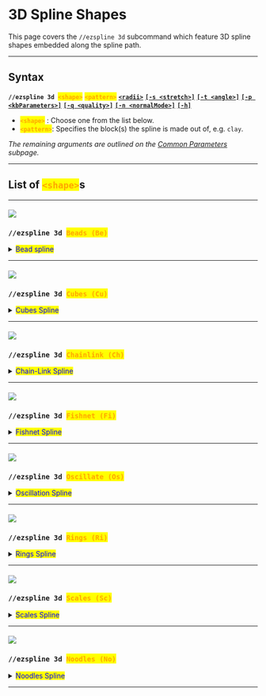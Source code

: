 # 3D Spline Shapes

This page covers the `//ezspline 3d` subcommand which feature 3D spline shapes embedded along the spline path.

***

## Syntax

**`//ezspline 3d `**<mark style="color:orange;">**`<shape>`**</mark> <mark style="color:orange;">**`<pattern>`**</mark> [**`<radii>`**](common-parameters.md#radii) [**`[-s <stretch>]`**](common-parameters.md#stretch-s-less-than-stretchfactor-greater-than) [**`[-t <angle>]`**](common-parameters.md#twist) [**`[-p <kbParameters>]`**](common-parameters.md#kb-parameters) [**`[-q <quality>]`**](common-parameters.md#quality) [**`[-n <normalMode>]`**](common-parameters.md#normal-mode) [**`[-h]`**](common-parameters.md#help-page)

* <mark style="color:orange;">**`<shape>`**</mark> : Choose one from the list below.
* <mark style="color:orange;">**`<pattern>`**</mark>: Specifies the block(s) the spline is made out of, e.g. `clay`.

_The remaining arguments are outlined on the_ [_Common Parameters_](common-parameters.md) _subpage._

***

## List of <mark style="color:orange;">**`<shape>`**</mark>s

***

#### ![](../../.gitbook/assets/SplinesBeads.png)

### `//ezspline 3d `<mark style="color:orange;">`Beads (Be)`</mark> <a href="#beads" id="beads"></a>

<details>

<summary><mark style="color:blue;">Bead spline</mark></summary>

**`//ezsp 3d Beads`** [**`<pattern>`**](3d-spline-shapes.md#syntax) [**`<radii>`**](common-parameters.md#radii) [**`[-s <stretch>]`**](common-parameters.md#stretch-s-less-than-stretchfactor-greater-than) [**`[-t <angle>]`**](common-parameters.md#twist) [**`[-p <kbParameters>]`**](common-parameters.md#kb-parameters) [**`[-q <quality>]`**](common-parameters.md#quality) [**`[-n <normalMode>]`**](common-parameters.md#normal-mode) [**`[-h]`**](common-parameters.md#help-page)

Generates a beads-shaped spline along the selected positions.

* _Beads shape has no parameters._

Example:

`//ezsp 3d `<mark style="color:orange;">`Beads`</mark>` clay 10`

<img src="../../.gitbook/assets/SplinesBeads.png" alt="" data-size="original">

_This shape can also be achieved with the_ [_Rings_](3d-spline-shapes.md#ezspline-3d-rings) _shape using the following set of parameters: `Rings(E:0,T:1,G:0,M:2,N:2)`_

</details>

***

#### ![](../../.gitbook/assets/SplinesCubes.gif)

### `//ezspline 3d `<mark style="color:orange;">`Cubes (Cu)`</mark> <a href="#cubes" id="cubes"></a>

<details>

<summary><mark style="color:blue;">Cubes Spline</mark></summary>

**`//ezsp 3d Cubes([`**<mark style="color:orange;">**`Gap:<value>`**</mark>**`])`** [**`<pattern>`**](3d-spline-shapes.md#syntax) [**`<radii>`**](common-parameters.md#radii) [**`[-s <stretch>]`**](common-parameters.md#stretch-s-less-than-stretchfactor-greater-than) [**`[-t <angle>]`**](common-parameters.md#twist) [**`[-p <kbParameters>]`**](common-parameters.md#kb-parameters) [**`[-q <quality>]`**](common-parameters.md#quality) [**`[-n <normalMode>]`**](common-parameters.md#normal-mode) [**`[-h]`**](common-parameters.md#help-page)

Generates a chainlink-shaped spline along the selected positions.

* **`[`**<mark style="color:orange;">**`Gap:<value>`**</mark>**`]`** (G) (Default: 0.5):
  * Sets the gap between cubes

Examples:

`//ezsp 3d `<mark style="color:orange;">`Cubes`</mark>` clay 7`

Default gap is 0.5

<img src="../../.gitbook/assets/SplinesCubes_example1.png" alt="" data-size="original">

`//ezsp 3d `<mark style="color:orange;">`Cubes(Gap:0.0)`</mark>` clay 7`

<img src="../../.gitbook/assets/SplinesCubes_example2.png" alt="" data-size="original">

`//ezsp 3d `<mark style="color:orange;">`Cubes(Gap:1.0)`</mark>` clay 7`

<img src="../../.gitbook/assets/SplinesCubes_example3.png" alt="" data-size="original">

`//ezsp 3d `<mark style="color:orange;">`Cu(G:2.0)`</mark>` clay 7`

<img src="../../.gitbook/assets/SplinesCubes_example4.png" alt="" data-size="original">

</details>

***

#### ![](../../.gitbook/assets/SplinesChainlink.gif)

### `//ezspline 3d `<mark style="color:orange;">`Chainlink (Ch)`</mark> <a href="#chainlink" id="chainlink"></a>

<details>

<summary><mark style="color:blue;">Chain-Link Spline</mark></summary>

**`//ezsp 3d Chainlink([`**<mark style="color:orange;">**`Extrusion:<value>`**</mark>**`],[`**<mark style="color:orange;">**`Thickness:<value>`**</mark>**`],[`**<mark style="color:orange;">**`Gap:<value>`**</mark>**`],[`**<mark style="color:orange;">**`MajorExponent:<value>`**</mark>**`],[`**<mark style="color:orange;">**`MinorExponent:<value>`**</mark>**`],[`**<mark style="color:orange;">**`Place:<value>`**</mark>**`])`** [**`<pattern>`**](3d-spline-shapes.md#syntax) [**`<radii>`**](common-parameters.md#radii) [**`[-s <stretch>]`**](common-parameters.md#stretch-s-less-than-stretchfactor-greater-than) [**`[-t <angle>]`**](common-parameters.md#twist) [**`[-p <kbParameters>]`**](common-parameters.md#kb-parameters) [**`[-q <quality>]`**](common-parameters.md#quality) [**`[-n <normalMode>]`**](common-parameters.md#normal-mode) [**`[-h]`**](common-parameters.md#help-page)

Generates a highly customisable chainlink-shaped spline along the selected positions.

* **`[`**<mark style="color:orange;">**`Extrusion:<value>`**</mark>**`]`** (<mark style="color:orange;">**`E`**</mark>) (Default: 0.2):
  * The amount to length to add for each individual link along the chain.
* **`[`**<mark style="color:orange;">**`Thickness:<value>`**</mark>**`]`** (<mark style="color:orange;">**`T`**</mark>) (Default: 1.0):
  * The inner/minor radius of each link.
* **`[`**<mark style="color:orange;">**`Gap:<value>`**</mark>**`]`** (<mark style="color:orange;">**`G`**</mark>) (Default: 0.0):
  * Amount to offset each link by, adjusting the overlap of the links in the chain.
* **`[`**<mark style="color:orange;">**`MajorExponent:<value>`**</mark>**`]`** (<mark style="color:orange;">**`M`**</mark>) (Default: 3.0):
  * The exponent defining the outer shape of an individual chain link.
* **`[`**<mark style="color:orange;">**`MinorExponent:<value>`**</mark>**`]`** (<mark style="color:orange;">**`N`**</mark>) (Default: 3.0):
  * The exponent defining the shape of the cross-section of an individual chain link.
* **`[`**<mark style="color:orange;">**`Place:<value>`**</mark>**`]`** (<mark style="color:orange;">**`P`**</mark>) (Default: "BOTH"):
  * Choose between "FIRST", "SECOND", or "BOTH" to place only half of the chain links or both.

(<mark style="color:red;">**`!`**</mark>) We provide an interactive 3D plot to play around with all parameters (it's very neat): [https://www.desmos.com/3d/yvrsv605mf](https://www.desmos.com/3d/yvrsv605mf)

Examples:

`//ezsp 3d `<mark style="color:orange;">`Chainlink`</mark>` clay 10`

<img src="../../.gitbook/assets/SplinesChainlink_example1.png" alt="" data-size="original">

`//ezsp 3d `<mark style="color:orange;">`Chainlink(M:99,N:99,Extrusion:0.6)`</mark>` clay 10`

* `M:99` is responsible for making the chains appear rectangular (instead of elliptical).
* `N:99` is responsible for making the square chain link's cross-section square-shaped.

<img src="../../.gitbook/assets/SplinesChainlink_example2.png" alt="" data-size="original">

`//ezsp 3d `<mark style="color:orange;">`Chainlink(M:1,N:1,E:0.7,G:-0.2,T:1.2)`</mark>` clay 11`

<img src="../../.gitbook/assets/SplinesChainlink_example3.png" alt="" data-size="original">

`//ezsp 3d `<mark style="color:orange;">`Chainlink(M:2,N:2,E:0,G:1)`</mark>` clay 11`

<img src="../../.gitbook/assets/SplinesChainlink_example4.png" alt="" data-size="original">

`//ezspline 3d `<mark style="color:orange;">`Chainlink(P:FIRST)`</mark> <mark style="color:red;">`red_terracotta`</mark>` 10`

`//ezspline 3d `<mark style="color:orange;">`Chainlink(P:SECOND)`</mark> <mark style="color:blue;">`blue_wool`</mark>` 10`

<img src="../../.gitbook/assets/SplinesChainlink_example5.png" alt="" data-size="original">

</details>

***

#### ![](../../.gitbook/assets/SplinesFishnet.gif)

### `//ezspline 3d `<mark style="color:orange;">`Fishnet (Fi)`</mark> <a href="#fishnet" id="fishnet"></a>

<details>

<summary><mark style="color:blue;">Fishnet Spline</mark></summary>

**`//ezsp 3d Fishnet([`**<mark style="color:orange;">**`Spacing:<value>`**</mark>**`],[`**<mark style="color:orange;">**`Depth:<value>`**</mark>**`],[`**<mark style="color:orange;">**`Width:<value>`**</mark>**`])`** [**`<pattern>`**](3d-spline-shapes.md#syntax) [**`<radii>`**](common-parameters.md#radii) [**`[-s <stretch>]`**](common-parameters.md#stretch-s-less-than-stretchfactor-greater-than) [**`[-t <angle>]`**](common-parameters.md#twist) [**`[-p <kbParameters>]`**](common-parameters.md#kb-parameters) [**`[-q <quality>]`**](common-parameters.md#quality) [**`[-n <normalMode>]`**](common-parameters.md#normal-mode) [**`[-h]`**](common-parameters.md#help-page)

Generates a fishnet-shaped spline along the selected positions.

* **`[`**<mark style="color:orange;">**`Spacing:<value>`**</mark>**`]`** (<mark style="color:orange;">**`S`**</mark>) (Default: 1.0):
  * The distance between the strings of the net.
* **`[`**<mark style="color:orange;">**`Depth:<value>`**</mark>**`]`** (<mark style="color:orange;">**`D`**</mark>) (Default: 0.2):
  * The depth of each string within the net. How much it protrudes towards the center of the spline.
* **`[`**<mark style="color:orange;">**`Width:<value>`**</mark>**`]`** (<mark style="color:orange;">**`W`**</mark>) (Default: 0.2):
  * The width of each string.

Examples:

`//ezspline 3d `<mark style="color:orange;">`Fishnet`</mark>` clay 10`

<img src="../../.gitbook/assets/SplinesFishnet_example1.png" alt="" data-size="original">

`//ezsp 3d `<mark style="color:orange;">`Fishnet(Spacing:2.0)`</mark>` clay 10`

<img src="../../.gitbook/assets/SplinesFishnet_example2.png" alt="" data-size="original">

`//ezsp 3d `<mark style="color:orange;">`Fishnet(S:2.0,Depth:1.0,Width:0.3)`</mark>` clay 10`

<img src="../../.gitbook/assets/SplinesFishnet_example3.png" alt="" data-size="original">

`//ezsp 3d `<mark style="color:orange;">`Fi(S:2.0,D:0.5,W:0.5)`</mark>` clay 10`

<img src="../../.gitbook/assets/SplinesFishnet_example4.png" alt="" data-size="original">

</details>

***

#### ![](../../.gitbook/assets/SplineOscillate.gif)

### `//ezspline 3d `<mark style="color:orange;">`Oscillate (Os)`</mark> <a href="#oscillate" id="oscillate"></a>

<details>

<summary><mark style="color:blue;">Oscillation Spline</mark></summary>

**`//ezsp 3d Oscillate([`**<mark style="color:orange;">**`Depth:<value>`**</mark>**`],[`**<mark style="color:orange;">**`Interval:<value>`**</mark>**`])`** [**`<pattern>`**](3d-spline-shapes.md#syntax) [**`<radii>`**](common-parameters.md#radii)[**`[-s <stretch>]`**](common-parameters.md#stretch-s-less-than-stretchfactor-greater-than) [**`[-t <angle>]`**](common-parameters.md#twist) [**`[-p <kbParameters>]`**](common-parameters.md#kb-parameters) [**`[-q <quality>]`**](common-parameters.md#quality) [**`[-n <normalMode>]`**](common-parameters.md#normal-mode) [**`[-h]`**](common-parameters.md#help-page)

Generates a spline with an oscillating thickness along the selected positions.

* **`[`**<mark style="color:orange;">**`Depth:<value>`**</mark>**`]`** (<mark style="color:orange;">**`D`**</mark>) (Default: 0.2):
  * Specifies how many blocks deep the ridges cut into the surface of the spline.
* **`[`**<mark style="color:orange;">**`Interval:<value>`**</mark>**`]`** (<mark style="color:orange;">**`I`**</mark>) (Default: 0.5):
  * Specifies the distance between each ridge.

Examples:

`//ezspline 3d `<mark style="color:orange;">`Oscillate`</mark>` clay 10`

Uses default values <mark style="color:orange;">`Depth:0.2`</mark> and <mark style="color:orange;">`Interval:0.5`</mark>

<img src="../../.gitbook/assets/SplinesOscillate_example1.png" alt="" data-size="original">

`//ezsp 3d `<mark style="color:orange;">`Oscillate(Depth:0.6)`</mark>` clay 10`

<img src="../../.gitbook/assets/SplinesOscillate_example2.png" alt="" data-size="original">

`//ezsp 3d `<mark style="color:orange;">`Oscillate(Depth:0.6,Interval:1.5)`</mark>` clay 10`

<img src="../../.gitbook/assets/SplinesOscillate_example3.png" alt="" data-size="original">

`//ezsp 3d `<mark style="color:orange;">`Oscillate(Depth:0.2,Interval:1.5)`</mark>` clay 10`

Can be abbreviated to <mark style="color:orange;">`Os(D:0.2,I:1.5)`</mark>

<img src="../../.gitbook/assets/SplinesOscillate_example4.png" alt="" data-size="original">

</details>

***

#### ![](../../.gitbook/assets/SplinesRings.gif)

### `//ezspline 3d `<mark style="color:orange;">`Rings (Ri)`</mark> <a href="#rings" id="rings"></a>

<details>

<summary><mark style="color:blue;">Rings Spline</mark></summary>

**`//ezsp Rings([`**<mark style="color:orange;">**`Extrusion:<value>`**</mark>**`],[`**<mark style="color:orange;">**`Thickness:<value>`**</mark>**`],[`**<mark style="color:orange;">**`Gap:<value>`**</mark>**`],[`**<mark style="color:orange;">**`MajorExponent:<value>`**</mark>**`],[`**<mark style="color:orange;">**`MinorExponent:<value>`**</mark>**`])`** [**`<pattern>`**](3d-spline-shapes.md#syntax) [**`<radii>`**](common-parameters.md#radii)[**`[-s <stretch>]`**](common-parameters.md#stretch-s-less-than-stretchfactor-greater-than) [**`[-t <angle>]`**](common-parameters.md#twist) [**`[-p <kbParameters>]`**](common-parameters.md#kb-parameters) [**`[-q <quality>]`**](common-parameters.md#quality) [**`[-n <normalMode>]`**](common-parameters.md#normal-mode) [**`[-h]`**](common-parameters.md#help-page)

Generates a highly customisable spline of repeating rings/cubes/spheres along the spline path.

* **`[`**<mark style="color:orange;">**`Extrusion:<value>`**</mark>**`]`** (Default: 0.2):
  * The amount to length to add for each individual link along the chain.
* **`[`**<mark style="color:orange;">**`Thickness:<value>`**</mark>**`]`** (Default: 0.15):
  * Thickness of each ring. Smaller values lead to a larger hole in the middle. 1.0 results in a (super-)sphere.
* **`[`**<mark style="color:orange;">**`Gap:<value>`**</mark>**`]`** (Default: 0.0):
  * Relative gap size between each torus. 0 means there is no gap, all toruses come right after another. 1 means the distance is exactly the size of one torus. Negative values result in overlapping.
* **`[`**<mark style="color:orange;">**`MajorExponent:<value>`**</mark>**`]`** (Default: 2.0):
  * The exponent defining the outer shape of an individual torus.
* **`[`**<mark style="color:orange;">**`MinorExponent:<value>`**</mark>**`]`** (Default: 2.0):
  * The exponent defining the shape of the cross-section of an individual torus.

(<mark style="color:red;">**`!`**</mark>) We provide an interactive 3D plot to play around with all parameters (it's very neat): [https://www.desmos.com/3d/eukcghnohc](https://www.desmos.com/3d/eukcghnohc)

</details>

***

#### ![](../../.gitbook/assets/SplinesScales.gif)

### `//ezspline 3d `<mark style="color:orange;">`Scales (Sc)`</mark> <a href="#scales" id="scales"></a>

<details>

<summary><mark style="color:blue;">Scales Spline</mark></summary>

**`//ezsp Scales([`**<mark style="color:orange;">**`Scale:<value>`**</mark>**`],[`**<mark style="color:orange;">**`HorizontalOffset:<value>`**</mark>**`],[`**<mark style="color:orange;">**`VerticalOffset:<value>`**</mark>**`],[`**<mark style="color:orange;">**`MajorExponent:<value>`**</mark>**`],[`**<mark style="color:orange;">**`MinorExponent:<value>`**</mark>**`],[`**<mark style="color:orange;">**`Angle:<value>`**</mark>**`],[`**<mark style="color:orange;">**`DepthMultiplier:<value>`**</mark>**`])`** [**`<pattern>`**](3d-spline-shapes.md#syntax) [**`<radii>`**](common-parameters.md#radii)[**`[-s <stretch>]`**](common-parameters.md#stretch-s-less-than-stretchfactor-greater-than) [**`[-t <angle>]`**](common-parameters.md#twist) [**`[-p <kbParameters>]`**](common-parameters.md#kb-parameters) [**`[-q <quality>]`**](common-parameters.md#quality) [**`[-n <normalMode>]`**](common-parameters.md#normal-mode) [**`[-h]`**](common-parameters.md#help-page)

Generates a highly customisable spline with a scales-like three-dimensional texture on it.

* <mark style="color:orange;">**`Columns`**</mark>**&#x20;(**<mark style="color:orange;">**`C`**</mark>**).** (Default: 8):
  * Sets how many tiles should fit per "layer".
* <mark style="color:orange;">**`HorizontalOffset`**</mark> **(**<mark style="color:orange;">**`H`**</mark>**).** Default: 1.05):
  * Determines how far apart each tile is sideways.
* <mark style="color:orange;">**`VerticalOffset`**</mark> **(**<mark style="color:orange;">**`V`**</mark>**).** (Default: 1.2):
  * Determines how far apart each tile is along the spline path direction.
* <mark style="color:orange;">**`MajorExponent`**</mark> **(**<mark style="color:orange;">**`M`**</mark>**).** (Default: 1.4):
  * The exponent defining the shape of the tile.
* <mark style="color:orange;">**`MinorExponent`**</mark> **(**<mark style="color:orange;">**`N`**</mark>**).** (Default: 14.0):
  * The exponent defining the shape of the cross-section of each tile.
* <mark style="color:orange;">**`Angle`**</mark> **(**<mark style="color:orange;">**`A`**</mark>**).** (Default: 14.0):
  * Defines the orientation of each tile.
* <mark style="color:orange;">**`DepthMultiplier`**</mark> **(**<mark style="color:orange;">**`D`**</mark>**).** (Default: 1.0):
  * Adjusts how deep the ridges between the tiles go.
  * Values larger than 1 carve out blocks.
  * Value less than 1 fill with more blocks.

(<mark style="color:red;">**`!`**</mark>) We provide an interactive 3D plot to play around with all parameters (it's very neat): [https://www.desmos.com/3d/ymmixtkdgf](https://www.desmos.com/3d/ymmixtkdgf)

Example:

`//ezsp 3d `<mark style="color:orange;">`Sc(c:8,d:1.2)`</mark>` clay 22,9`

<mark style="color:blue;">`//ezt ambient clay ##EnchantedBright`</mark>

<img src="../../.gitbook/assets/SplinesScales_example1.png" alt="" data-size="original">

</details>

***

#### ![](../../.gitbook/assets/SplinesNoodles.gif)

### `//ezspline 3d `<mark style="color:orange;">`Noodles (No)`</mark> <a href="#noodles" id="noodles"></a>

<details>

<summary><mark style="color:blue;">Noodles Spline</mark></summary>

**`//ezsp Noodles([`**<mark style="color:orange;">**`Amount:<value>`**</mark>**`],[`**<mark style="color:orange;">**`Density:<value>`**</mark>**`],[`**<mark style="color:orange;">**`Frequency:<value>`**</mark>**`],[`**<mark style="color:orange;">**`Tangle:<value>`**</mark>**`],[`**<mark style="color:orange;">**`Width:<value>`**</mark>**`],[`**<mark style="color:orange;">**`Seed:<value>`**</mark>**`])`** [**`<pattern>`**](3d-spline-shapes.md#syntax) [**`<radii>`**](common-parameters.md#radii)[**`[-s <stretch>]`**](common-parameters.md#stretch-s-less-than-stretchfactor-greater-than) [**`[-t <angle>]`**](common-parameters.md#twist) [**`[-p <kbParameters>]`**](common-parameters.md#kb-parameters) [**`[-q <quality>]`**](common-parameters.md#quality) [**`[-n <normalMode>]`**](common-parameters.md#normal-mode) [**`[-h]`**](common-parameters.md#help-page)

Experimental spline which generates a set of twisted, intertwining, non-intersecting sub-splines.

* **`[`**<mark style="color:orange;">**`Amount:<value>`**</mark>**`]`** (Default: 12):
  * The number of intertwining lines.
* **`[`**<mark style="color:orange;">**`Tangle:<value>`**</mark>**`]`** (Default: 3.0):
  * Determines how much the noodles intertwine and move around. Low values result in fully straight noodles. High values result in more chaotic paths.
  * ![](../../.gitbook/assets/SplinesNoodlesTangle.gif)
* **`[`**<mark style="color:orange;">**`Density:<value>`**</mark>**`]`** (Default: 70%):
  * Indirectly determines the width of the noodles by specifying how much the cross-section should be filled with material vs just air. 100% makes the noodles as thick as they can be so that the given amount of noodles can still fit into the spline radius. Thus, large values do not leave the noodles much space to move which gives rise to glitchy paths. Small values leave large air gaps between the noodles.
  * Example: Cross section of the spline at 100%
  * ![](../../.gitbook/assets/SplinesNoodleSplineDensity_example2.png)
  * Example Cross section of the spline at 50% (same number of noodles)
  * ![](../../.gitbook/assets/SplinesNoodleSplineDensity_example1.png)
  * The smaller the density the smaller the individual radius of the noodles. Difference to the width parameter: The determined radius is the one used for collision detection. The width parameter has no influence on the collision between noodles.
  * ![](../../.gitbook/assets/SplinesNoodlesDensity.gif)
* **`[`**<mark style="color:orange;">**`Width:<value>`**</mark>**`]`** (Default: 0.8):
  * Relative width multiplier for all noodles independent of the noodle collision detection. Noodle collisions are calculated at width 1.0. This parameter defines the width at which the noodles are rendered/placed. This means values larger than one result in overlapping noodles, clipping into each other, meanwhile, values smaller than one ensure an air gap between all noodles.
  * ![](../../.gitbook/assets/SplinesNoodlesWidth.gif)
* **`[`**<mark style="color:orange;">**`Frequency:<value>`**</mark>**`]`** (Default: 0.5):
  * Sets the frequency value of the underlying noise responsible for the random perturbations. Higher values result in jittering.
* **`[`**<mark style="color:orange;">**`Seed:<value>`**</mark>**`]`** (Default: -1 (random)):
  * Sets the seed of the underlying noise responsible for the random perturbations.

</details>

***
